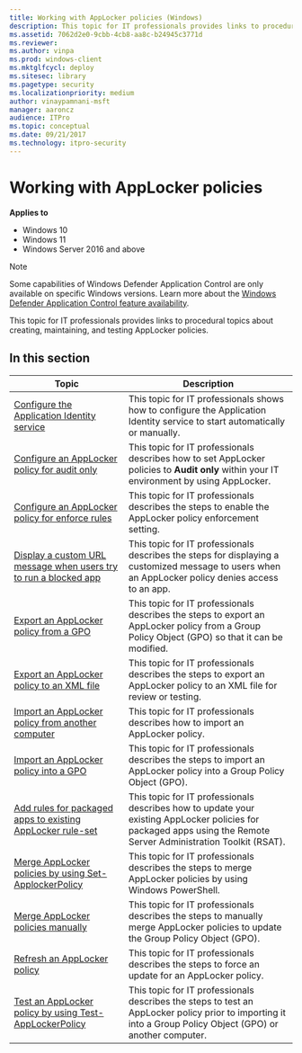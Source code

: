 ```yaml
---
title: Working with AppLocker policies (Windows)
description: This topic for IT professionals provides links to procedural topics about creating, maintaining, and testing AppLocker policies.
ms.assetid: 7062d2e0-9cbb-4cb8-aa8c-b24945c3771d
ms.reviewer: 
ms.author: vinpa
ms.prod: windows-client
ms.mktglfcycl: deploy
ms.sitesec: library
ms.pagetype: security
ms.localizationpriority: medium
author: vinaypamnani-msft
manager: aaroncz
audience: ITPro
ms.topic: conceptual
ms.date: 09/21/2017
ms.technology: itpro-security
---
```


# Working with AppLocker policies

**Applies to**

- Windows 10
- Windows 11
- Windows Server 2016 and above

>[!NOTE]
>Some capabilities of Windows Defender Application Control are only available on specific Windows versions. Learn more about the [Windows Defender Application Control feature availability](/windows/security/threat-protection/windows-defender-application-control/feature-availability).

This topic for IT professionals provides links to procedural topics about creating, maintaining, and testing AppLocker policies.

## In this section

| Topic | Description |
| - | - |
| [Configure the Application Identity service](configure-the-application-identity-service.md) | This topic for IT professionals shows how to configure the Application Identity service to start automatically or manually.| 
| [Configure an AppLocker policy for audit only](configure-an-applocker-policy-for-audit-only.md) | This topic for IT professionals describes how to set AppLocker policies to  **Audit only** within your IT environment by using AppLocker.| 
| [Configure an AppLocker policy for enforce rules](configure-an-applocker-policy-for-enforce-rules.md) | This topic for IT professionals describes the steps to enable the AppLocker policy enforcement setting.| 
| [Display a custom URL message when users try to run a blocked app](display-a-custom-url-message-when-users-try-to-run-a-blocked-application.md) | This topic for IT professionals describes the steps for displaying a customized message to users when an AppLocker policy denies access to an app.| 
| [Export an AppLocker policy from a GPO](export-an-applocker-policy-from-a-gpo.md) | This topic for IT professionals describes the steps to export an AppLocker policy from a Group Policy Object (GPO) so that it can be modified.| 
| [Export an AppLocker policy to an XML file](export-an-applocker-policy-to-an-xml-file.md) | This topic for IT professionals describes the steps to export an AppLocker policy to an XML file for review or testing.| 
| [Import an AppLocker policy from another computer](import-an-applocker-policy-from-another-computer.md) | This topic for IT professionals describes how to import an AppLocker policy.| 
| [Import an AppLocker policy into a GPO](import-an-applocker-policy-into-a-gpo.md) | This topic for IT professionals describes the steps to import an AppLocker policy into a Group Policy Object (GPO).| 
| [Add rules for packaged apps to existing AppLocker rule-set](add-rules-for-packaged-apps-to-existing-applocker-rule-set.md) | This topic for IT professionals describes how to update your existing AppLocker policies for packaged apps using the Remote Server Administration Toolkit (RSAT).| 
| [Merge AppLocker policies by using Set-ApplockerPolicy](merge-applocker-policies-by-using-set-applockerpolicy.md) | This topic for IT professionals describes the steps to merge AppLocker policies by using Windows PowerShell.| 
| [Merge AppLocker policies manually](merge-applocker-policies-manually.md) | This topic for IT professionals describes the steps to manually merge AppLocker policies to update the Group Policy Object (GPO).| 
| [Refresh an AppLocker policy](refresh-an-applocker-policy.md) | This topic for IT professionals describes the steps to force an update for an AppLocker policy.| 
| [Test an AppLocker policy by using Test-AppLockerPolicy](test-an-applocker-policy-by-using-test-applockerpolicy.md) | This topic for IT professionals describes the steps to test an AppLocker policy prior to importing it into a Group Policy Object (GPO) or another computer.| 

